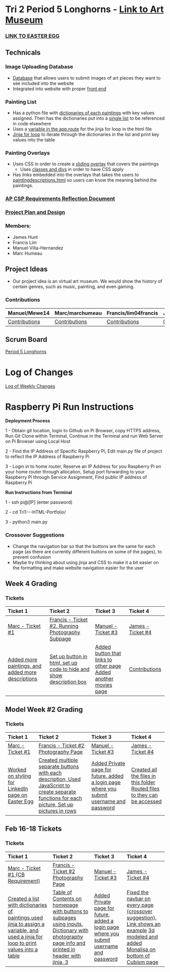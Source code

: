 # Tri 2 Period 5 Longhorns - [Link to Art Museum](http://76.176.107.1/)

### [LINK TO EASTER EGG](http://76.176.107.1/marc)



## Technicals

### Image Uploading Database
- [Database](https://github.com/lim04francis/Tri2---p5longhorns/blob/42dd9608cb96f2554bfadddc52021f91c185e5bf/main.py#L142-L165) that allows users to submit images of art pieces they want to see included into the website
- Integrated into website with proper [front end](https://github.com/lim04francis/Tri2---p5longhorns/blob/682d4e079c920b7f9a759b56cc563603956a7141/templates/index.html#L189-L192)

### Painting List
- Has a python file with [dictionaries of each paintings](https://github.com/lim04francis/Tri2---p5longhorns/blob/40bbc06216777d0b60c6d700c9be540a6379ab43/paintings.py#L1-L27) with key values assigned. Then has the dictionaries put into a [single list](https://github.com/lim04francis/Tri2---p5longhorns/blob/40bbc06216777d0b60c6d700c9be540a6379ab43/paintings.py#L29) to be referenced in code elsewhere
- Uses a [variable in the app.route](https://github.com/lim04francis/Tri2---p5longhorns/blob/40bbc06216777d0b60c6d700c9be540a6379ab43/main.py#L106-L108) for the jinja for loop in the html file
- [Jinja for loop](https://github.com/lim04francis/Tri2---p5longhorns/blob/40bbc06216777d0b60c6d700c9be540a6379ab43/templates/paintinglist.html#L124-L139) to iterate through the dictionaries in the list and print key values into the table

### Painting Overlays
- Uses CSS in order to create a [sliding overlay](https://github.com/lim04francis/Tri2---p5longhorns/blob/04f124523ddc6f6416bd2b3a7f77d0d9be4bb635/templates/cubism.html#L50-L160) that covers the paintings
  - Uses [classes and divs](https://github.com/lim04francis/Tri2---p5longhorns/blob/04f124523ddc6f6416bd2b3a7f77d0d9be4bb635/templates/cubism.html#L181-L189) in order to have CSS apply
- Has links embedded into the overlays that takes the users to [paintingdescriptions.html](https://github.com/lim04francis/Tri2---p5longhorns/blob/main/templates/paintingdescriptions.html) so users can know the meaning behind the paintings.


### [AP CSP Requirements Reflection Document](https://docs.google.com/document/d/1VXpFwf4a9hbRfqNfUkyfq4cgYS_rohieEd5pFr5qums/edit?usp=sharing)

### [Project Plan and Design](https://docs.google.com/document/d/17C_nAyFtFvbdhyxUsUb1094QCTnxOj8Qtv0jS7bWbzI/edit?usp=sharing)

### Members:
- James Hunt
- Francis Lim
- Manuel Villa-Hernandez
- Marc Humeau

## Project Ideas
- Our project idea is an virtual art museum. We would show the history of certain genres, such as music, painting, and even gaming.

### Contributions 

| Manuel/Mewe14        | Marc/marchumeau                              |  Francis/lim04francis  | James/Bob1437                                   |
| ------------- |:-------------                                |:-----    |:----                                            |
| [Contributions](https://github.com/Mewe14)               |[Contributions](https://github.com/marchumeau)|[Contributions](https://github.com/lim04francis)|[Contributions](https://github.com/Bob1437)      |


## Scrum Board
[Period 5 Longhorns](https://github.com/lim04francis/Tri2---p5longhorns/projects/1)


# Log of Changes
[Log of Weekly Changes](https://github.com/lim04francis/Tri2---p5longhorns/projects/2)





# Raspberry Pi Run Instructions
   **Deployment Process**
   
   1 - Obtain git location, login to Github on Pi Browser, copy HTTPS address, Run Git Clone within Terminal, Continue in the Terminal and run Web Server on Pi Browser using Local Host
   
   2 - Find the IP Address of Specific Raspberry Pi, Edit main.py file of project to reflect the IP Address of Raspberry Pi
   
   3 - Login in to home router, Reserve an IP Address for you Raspberry Pi on your home router through allocation, Setup port forwarding to your Raspberry Pi through Service Assignment, Find public IP address of Raspberry Pi

   **Run Instructions from Terminal**
   
   1 - ssh pi@[IP] (enter password)
   
   2 - cd Tri1---HTML-Portfolio/
   
   3 - python3 main.py
   

### Crossover Suggestions
- Change the navigation bar so that the buttons are the same for each page (as there are currently different buttons on some of the pages), to prevent confusion 
- Maybe try thinking about using jinja and CSS to make it a bit easier on the formatting and make website navigation easier for the user



## Week 4 Grading 
### Tickets
| Ticket 1  | Ticket 2  | Ticket 3 | Ticket 4  |
| :------------- |:-------------                                |:-----    |:----                                            |
| [Marc - Ticket #1](https://github.com/lim04francis/Tri2---p5longhorns/projects/1#card-52605914)               |[Francis - Ticket #2](https://github.com/lim04francis/Tri2---p5longhorns/projects/1#card-52606518)[, Running Photography Subpage](http://76.176.107.1/photography)|[Manuel - Ticket #3](https://github.com/lim04francis/Tri2---p5longhorns/projects/1#card-52607517)|[James - Ticket #4](https://github.com/lim04francis/Tri2---p5longhorns/projects/1#card-52772616)      |
| [Added more paintings,](https://github.com/lim04francis/Tri2---p5longhorns/blob/65b20709bcfd9f6603c30a3241d2870623146cca/templates/cubism.html#L220)[ and added more descriptions](https://github.com/lim04francis/Tri2---p5longhorns/blob/ce63d00e5b3a677b5af804ca4c8636a74d966a77/templates/paintingdescriptions.html#L152)               |[Set up button in html,](https://github.com/lim04francis/Tri2---p5longhorns/blob/fb795bfdf542c032f86516f949e20d80e565c4ef/templates/photography.html#L211)[ set up code to hide and show description box](https://github.com/lim04francis/Tri2---p5longhorns/blob/d0dcd78a4e118dbca119c27fcdecd00c3405ab59/templates/photography.html#L255)|[Added button that links to other page](https://github.com/lim04francis/Tri2---p5longhorns/blob/58c6a17980ef8a29c46785c8d80f823dbcd379e7/templates/Movies.html#L18) [Added another movies page](https://github.com/lim04francis/Tri2---p5longhorns/blob/58c6a17980ef8a29c46785c8d80f823dbcd379e7/templates/actionmovies.html#L1)      | [Contributions](https://github.com/Bob1437)      |

## Model Week #2 Grading 
### Tickets
| Ticket 1  | Ticket 2  | Ticket 3 | Ticket 4  |
| :------------- |:-------------                                |:-----    |:----                                            |
| [Marc - Ticket #1](https://github.com/lim04francis/Tri2---p5longhorns/projects/1#card-53785220)               |[Francis - Ticket #2](https://github.com/lim04francis/Tri2---p5longhorns/projects/1#card-53784992)[ Photography Page](http://76.176.107.1/photography)|[Manuel - Ticket #3](https://github.com/lim04francis/Tri2---p5longhorns/projects/1#card-53785621)|[James - Ticket #4](https://github.com/lim04francis/Tri2---p5longhorns/projects/1#card-53793743)      |
| [Worked on styling for LinkedIn page on Easter Egg](https://github.com/lim04francis/Tri2---p5longhorns/blob/26d566acd2708728b356ce29aa12ef4d5aeadb89/templates/marclinkedin.html#L3-L120)     |[Created multiple separate buttons with each description,](https://github.com/lim04francis/Tri2---p5longhorns/blob/3df21013322bdf6736d22cde01f05c4a8c29e8dc/templates/photography.html#L185-L225)[ Used JavaScript to create separate functions for each picture, ](https://github.com/lim04francis/Tri2---p5longhorns/blob/4c7f5210cdb9c0f972df95f3c09df3f1d6750a49/templates/photography.html#L309-L350)[Set up pictures in rows](https://github.com/lim04francis/Tri2---p5longhorns/blob/7b88445867f79b543adcbdf6771b8ebf7b8f5c6e/templates/photography.html#L246-L304)|[Added Private page for future, added a login page where you submit username and password](https://github.com/lim04francis/Tri2---p5longhorns/blob/04d911884ef52cf2fa1bbd71f00ee346cd609958/templates/login.html#L83-L131) [](https://github.com/lim04francis/Tri2---p5longhorns/blob/58c6a17980ef8a29c46785c8d80f823dbcd379e7/templates/actionmovies.html#L1)      | [Created all the files in this folder](https://github.com/lim04francis/Tri2---p5longhorns/tree/main/templates/Music) [Routed files to they can be accessed](https://github.com/lim04francis/Tri2---p5longhorns/blob/22899867dee6f003a3e1f5b60f7e330725e3c359/main.py#L49-L89) |


## Feb 16-18 Tickets 
### Tickets
| Ticket 1  | Ticket 2  | Ticket 3 | Ticket 4  |
| :------------- |:-------------                                |:-----    |:----                                            |
| [Marc - Ticket #1 (CB Requirement)](https://github.com/lim04francis/Tri2---p5longhorns/projects/1#card-55067521)               |[Francis - Ticket #2](https://github.com/lim04francis/Tri2---p5longhorns/projects/1#card-55145327)[ Photography Page](http://76.176.107.1/photography)|[Manuel - Ticket #3](https://github.com/lim04francis/Tri2---p5longhorns/projects/1#card-55146220)|[James - Ticket #4](https://github.com/lim04francis/Tri2---p5longhorns/projects/1#card-53793743)      |
| [Created a list with dictionaries of paintings,](https://github.com/lim04francis/Tri2---p5longhorns/blob/e7e86da93aa27b8f02b527e0401604374a435428/paintings.py#L1-L17)[used jinja to assign a variable, ](https://github.com/lim04francis/Tri2---p5longhorns/blob/96fdbd147e8b56ecce9133a3f4ec6465d4da60fd/main.py#L105-L107)[and used a jinja for loop to print values into a table](https://github.com/lim04francis/Tri2---p5longhorns/blob/8ac185875c9bc702a04f21afbbc63f2850ec4a8c/templates/paintinglist.html#L121-L136 )    |[Table of Contents on homepage with buttons to subpages using inputs,]( https://github.com/lim04francis/Tri2---p5longhorns/blob/7180fa5e5bbf1bfe5446d9fe2b1abfee09499cf0/templates/home.html#L60-L133)[ Dictionary with photography page info and printed in header with jinja, ](https://github.com/lim04francis/Tri2---p5longhorns/blob/7180fa5e5bbf1bfe5446d9fe2b1abfee09499cf0/templates/photography.html#L243-L250)[3]( )|[Added Private page for future, added a login page where you submit username and password](https://github.com/lim04francis/Tri2---p5longhorns/blob/04d911884ef52cf2fa1bbd71f00ee346cd609958/templates/login.html#L83-L131) [](https://github.com/lim04francis/Tri2---p5longhorns/blob/58c6a17980ef8a29c46785c8d80f823dbcd379e7/templates/actionmovies.html#L1)      | [Fixed the navbar on every page (crossover suggestion). Link shows an example](https://github.com/lim04francis/Tri2---p5longhorns/blob/b7150392927ef6520ffd5a880daec9e4f38038eb/templates/home.html#L14-L23) [3d modeled and added Monalisa on bottom of Cubism page](https://github.com/lim04francis/Tri2---p5longhorns/blob/a88678e02d290a1489dd12eeeea050a338f88ad8/templates/cubism.html#L431-L444) |

